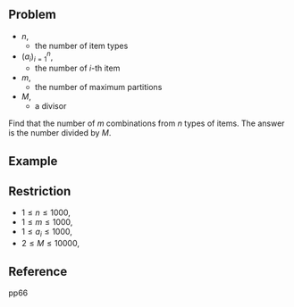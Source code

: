 ## Problem
* $n$,
    * the number of item types
* $(a_{i})_{i=1}^{n}$,
    * the number of $i$-th item
* $m$,
    * the number of maximum partitions
* $M$,
    * a divisor

Find that the number of $m$ combinations from $n$ types of items.
The answer is the number divided by $M$.

## Example


## Restriction

* $1 \le n \le 1000$,
* $1 \le m \le 1000$,
* $1 \le a_{i} \le 1000$,
* $2 \le M \le 10000$,

## Reference
pp66


